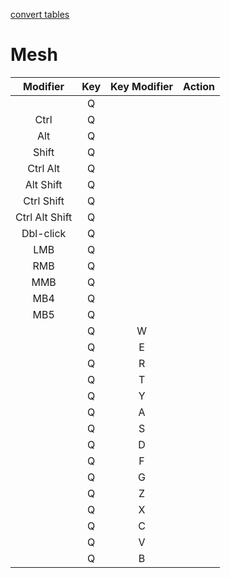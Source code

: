 [convert tables](https://thisdavej.com/copy-table-in-excel-and-paste-as-a-markdown-table/)

Mesh
===================================

| Modifier         | Key   | Key Modifier |  Action        | 
| :----:           | :---: | :-----:      |-------         | 
|                  | Q     |          || 
| Ctrl             | Q     |          || 
| Alt              | Q     |          || 
| Shift            | Q     |          || 
| Ctrl Alt         | Q     |          || 
| Alt Shift        | Q     |          || 
| Ctrl Shift       | Q     |          || 
| Ctrl Alt Shift   | Q     |          || 
| Dbl-click        | Q     |          || 
| LMB              | Q     |          || 
| RMB              | Q     |          || 
| MMB              | Q     |          || 
| MB4              | Q     |          || 
| MB5              | Q     |          || 
|                  | Q     |    W     || 
|                  | Q     |    E     || 
|                  | Q     |    R     || 
|                  | Q     |    T     || 
|                  | Q     |    Y     || 
|                  | Q     |    A     || 
|                  | Q     |    S     || 
|                  | Q     |    D     || 
|                  | Q     |    F     || 
|                  | Q     |    G     || 
|                  | Q     |    Z     || 
|                  | Q     |    X     || 
|                  | Q     |    C     || 
|                  | Q     |    V     || 
|                  | Q     |    B     || 